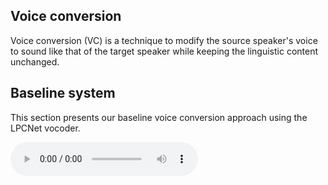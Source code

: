 ## Voice conversion

Voice conversion (VC) is a technique to modify the source speaker's voice to sound like that of the target speaker while keeping the linguistic content unchanged.

## Baseline system

This section presents our baseline voice conversion approach using the LPCNet vocoder.

<audio controls="" preload="auto">
    <source src="audio\gaobaiqiqiu0.wav" type="wav">
</audio>
